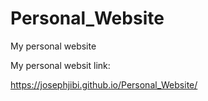 # Personal_Website
My personal website

My personal websit link:

https://josephjibi.github.io/Personal_Website/
